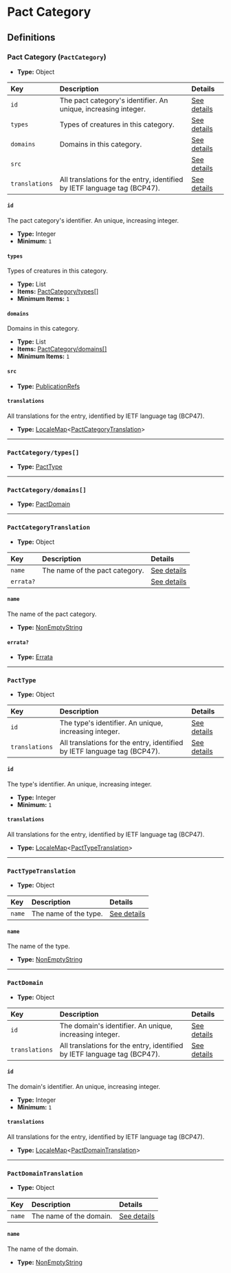 # Pact Category

## Definitions

### <a name="PactCategory"></a> Pact Category (`PactCategory`)

- **Type:** Object

Key | Description | Details
:-- | :-- | :--
`id` | The pact category's identifier. An unique, increasing integer. | <a href="#PactCategory/id">See details</a>
`types` | Types of creatures in this category. | <a href="#PactCategory/types">See details</a>
`domains` | Domains in this category. | <a href="#PactCategory/domains">See details</a>
`src` |  | <a href="#PactCategory/src">See details</a>
`translations` | All translations for the entry, identified by IETF language tag (BCP47). | <a href="#PactCategory/translations">See details</a>

#### <a name="PactCategory/id"></a> `id`

The pact category's identifier. An unique, increasing integer.

- **Type:** Integer
- **Minimum:** `1`

#### <a name="PactCategory/types"></a> `types`

Types of creatures in this category.

- **Type:** List
- **Items:** <a href="#PactCategory/types[]">PactCategory/types[]</a>
- **Minimum Items:** `1`

#### <a name="PactCategory/domains"></a> `domains`

Domains in this category.

- **Type:** List
- **Items:** <a href="#PactCategory/domains[]">PactCategory/domains[]</a>
- **Minimum Items:** `1`

#### <a name="PactCategory/src"></a> `src`

- **Type:** <a href="./source/_PublicationRef.md#PublicationRefs">PublicationRefs</a>

#### <a name="PactCategory/translations"></a> `translations`

All translations for the entry, identified by IETF language tag (BCP47).

- **Type:** <a href="./_LocaleMap.md#LocaleMap">LocaleMap</a>&lt;<a href="#PactCategoryTranslation">PactCategoryTranslation</a>&gt;

---

### <a name="PactCategory/types[]"></a> `PactCategory/types[]`

- **Type:** <a href="#PactType">PactType</a>

---

### <a name="PactCategory/domains[]"></a> `PactCategory/domains[]`

- **Type:** <a href="#PactDomain">PactDomain</a>

---

### <a name="PactCategoryTranslation"></a> `PactCategoryTranslation`

- **Type:** Object

Key | Description | Details
:-- | :-- | :--
`name` | The name of the pact category. | <a href="#PactCategoryTranslation/name">See details</a>
`errata?` |  | <a href="#PactCategoryTranslation/errata">See details</a>

#### <a name="PactCategoryTranslation/name"></a> `name`

The name of the pact category.

- **Type:** <a href="./_NonEmptyString.md#NonEmptyString">NonEmptyString</a>

#### <a name="PactCategoryTranslation/errata"></a> `errata?`

- **Type:** <a href="./source/_Erratum.md#Errata">Errata</a>

---

### <a name="PactType"></a> `PactType`

- **Type:** Object

Key | Description | Details
:-- | :-- | :--
`id` | The type's identifier. An unique, increasing integer. | <a href="#PactType/id">See details</a>
`translations` | All translations for the entry, identified by IETF language tag (BCP47). | <a href="#PactType/translations">See details</a>

#### <a name="PactType/id"></a> `id`

The type's identifier. An unique, increasing integer.

- **Type:** Integer
- **Minimum:** `1`

#### <a name="PactType/translations"></a> `translations`

All translations for the entry, identified by IETF language tag (BCP47).

- **Type:** <a href="./_LocaleMap.md#LocaleMap">LocaleMap</a>&lt;<a href="#PactTypeTranslation">PactTypeTranslation</a>&gt;

---

### <a name="PactTypeTranslation"></a> `PactTypeTranslation`

- **Type:** Object

Key | Description | Details
:-- | :-- | :--
`name` | The name of the type. | <a href="#PactTypeTranslation/name">See details</a>

#### <a name="PactTypeTranslation/name"></a> `name`

The name of the type.

- **Type:** <a href="./_NonEmptyString.md#NonEmptyString">NonEmptyString</a>

---

### <a name="PactDomain"></a> `PactDomain`

- **Type:** Object

Key | Description | Details
:-- | :-- | :--
`id` | The domain's identifier. An unique, increasing integer. | <a href="#PactDomain/id">See details</a>
`translations` | All translations for the entry, identified by IETF language tag (BCP47). | <a href="#PactDomain/translations">See details</a>

#### <a name="PactDomain/id"></a> `id`

The domain's identifier. An unique, increasing integer.

- **Type:** Integer
- **Minimum:** `1`

#### <a name="PactDomain/translations"></a> `translations`

All translations for the entry, identified by IETF language tag (BCP47).

- **Type:** <a href="./_LocaleMap.md#LocaleMap">LocaleMap</a>&lt;<a href="#PactDomainTranslation">PactDomainTranslation</a>&gt;

---

### <a name="PactDomainTranslation"></a> `PactDomainTranslation`

- **Type:** Object

Key | Description | Details
:-- | :-- | :--
`name` | The name of the domain. | <a href="#PactDomainTranslation/name">See details</a>

#### <a name="PactDomainTranslation/name"></a> `name`

The name of the domain.

- **Type:** <a href="./_NonEmptyString.md#NonEmptyString">NonEmptyString</a>

